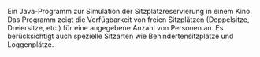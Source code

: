 Ein Java-Programm zur Simulation der Sitzplatzreservierung in einem Kino. Das Programm zeigt die Verfügbarkeit von freien Sitzplätzen (Doppelsitze, Dreiersitze, etc.) für eine angegebene Anzahl von Personen an. Es berücksichtigt auch spezielle Sitzarten wie Behindertensitzplätze und Loggenplätze.
